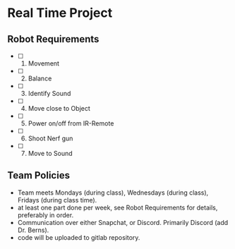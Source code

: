 # Real Time Project

## Robot Requirements
- [ ] 1. Movement
- [ ] 2. Balance
- [ ] 3. Identify Sound
- [ ] 4. Move close to Object
- [ ] 5. Power on/off from IR-Remote
- [ ] 6. Shoot Nerf gun
- [ ] 7. Move to Sound


## Team Policies
- Team meets Mondays (during class), Wednesdays (during class), Fridays (during class time).
- at least one part done per week, see Robot Requirements for details, preferably in order.
- Communication over either Snapchat, or Discord. Primarily Discord (add Dr. Berns).
- code will be uploaded to gitlab repository.
